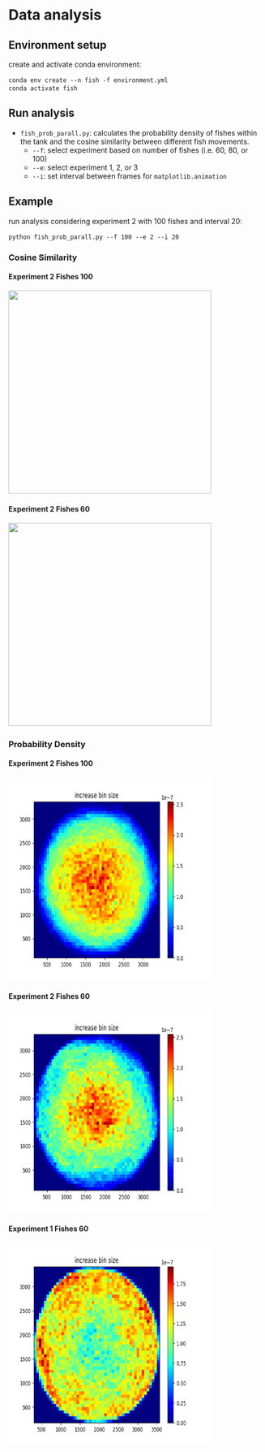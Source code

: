 # Data analysis

## Environment setup
create and activate conda environment:
```{r}
conda env create --n fish -f environment.yml 
conda activate fish
```

## Run analysis
* `fish_prob_parall.py`: calculates the probability density of fishes within the tank and the cosine similarity between different fish movements.
  * `--f`: select experiment based on number of fishes (i.e. 60, 80, or 100)
  * `--e`: select experiment 1, 2, or 3
  * `--i`: set interval between frames for `matplotlib.animation`

## Example
run analysis considering experiment 2 with 100 fishes and interval 20:
```{r}
python fish_prob_parall.py --f 100 --e 2 --i 20
```

### Cosine Similarity
#### Experiment 2 Fishes 100
<img src="./gif/cos_f100_e2.gif" width="400" height="400">

#### Experiment 2 Fishes 60
<img src="./gif/cos_f60_e2.gif" width="400" height="400">

### Probability Density
#### Experiment 2 Fishes 100
<img src="./img/Fig_f100_e2.png" width="400" height="400">

#### Experiment 2 Fishes 60
<img src="./img/Fig_f60_e2.png" width="400" height="400">

#### Experiment 1 Fishes 60
<img src="./img/Fig_f60_e1.png" width="400" height="400">

